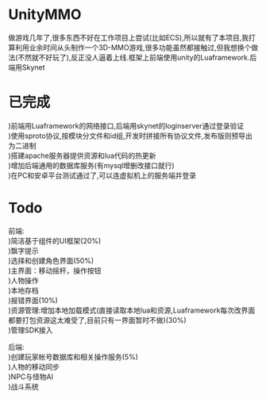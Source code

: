 # UnityMMO
做游戏几年了,很多东西不好在工作项目上尝试(比如ECS),所以就有了本项目,我打算利用业余时间从头制作一个3D-MMO游戏,很多功能虽然都接触过,但我想换个做法(不然就不好玩了),反正没人逼着上线.框架上前端使用unity的Luaframework.后端用Skynet  

# 已完成
)前端用Luaframework的网络接口,后端用skynet的loginserver通过登录验证  
)使用sproto协议,按模块分文件和id组,开发时拼接所有协议文件,发布版则预导出为二进制  
)搭建apache服务器提供资源和lua代码的热更新  
)增加后端通用的数据库服务(有mysql增删改接口就行)  
)在PC和安卓平台测试通过了,可以连虚拟机上的服务端并登录  

# Todo
前端:  
)简洁基于组件的UI框架(20%)  
)飘字提示  
)选择和创建角色界面(50%)  
)主界面：移动摇杆，操作按钮  
)人物操作  
)本地存档  
)报错界面(10%)  
)资源管理:增加本地加载模式(直接读取本地lua和资源,Luaframework每次改界面都要打包资源这太难受了,目前只有一界面暂时不做)(30%)  
)管理SDK接入  

后端:  
)创建玩家帐号数据库和相关操作服务(5%)  
)人物的移动同步  
)NPC与怪物AI  
)战斗系统  
